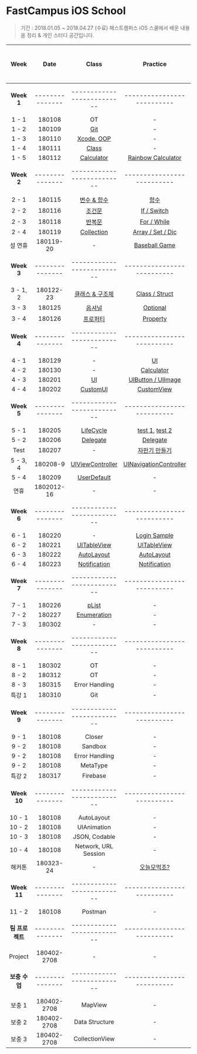 # FastCampus iOS School
> 기간 : 2018.01.05 ~ 2018.04.27 (수료)
> 패스트캠퍼스 iOS 스쿨에서 배운 내용을 정리 & 개인 스터디 공간입니다.

| Week | Date | Class | Practice | 수업자료 | 
| :---: | :---: | :---: | :---: | :---: |
| **Week 1** | --------------- | -------------------------- | -------------------------- | ---- | 
| 1 - 1 | 180108 | OT | - | - |
| 1 - 2 | 180109 | [Git](https://github.com/starfg/ParkSungEun_iOS_School6/blob/master/Class/180109/180109.md) | - | - |
| 1 - 3 | 180110 | [Xcode, OOP](https://github.com/starfg/ParkSungEun_iOS_School6/blob/master/Class/180110/180110.md) | - | - |
| 1 - 4 | 180111 | [Class](https://github.com/starfg/ParkSungEun_iOS_School6/blob/master/Class/180111/180111.md) | - | - |
| 1 - 5 | 180112 | [Calculator](https://github.com/starfg/ParkSungEun_iOS_School6/blob/master/Class/180112/180112.md) | [Rainbow Calculator](https://github.com/starfg/ParkSungEun_iOS_School6/blob/master/Practice/180112%20Calculator/RainbowCalculator.md) | - |
| **Week 2** | --------------- | -------------------------- | -------------------------- | ---- |
| 2 - 1 | 180115 | [변수 & 함수](https://github.com/starfg/ParkSungEun_iOS_School6/blob/master/Class/180115/180115.md) | [함수](https://github.com/starfg/ParkSungEun_iOS_School6/blob/master/Practice/180115%20Function) | - |
| 2 - 2 | 180116 | [조건문](https://github.com/starfg/ParkSungEun_iOS_School6/blob/master/Class/180116/180116.md) | [If / Switch](https://github.com/starfg/ParkSungEun_iOS_School6/blob/master/Practice/180116%20If:Switch) | - |
| 2 - 3 | 180118 | [반복문](https://github.com/starfg/ParkSungEun_iOS_School6/blob/master/Class/180118/180118.md) | [For / While](https://github.com/starfg/ParkSungEun_iOS_School6/blob/master/Practice/180118%20While:For) | - |
| 2 - 4 | 180119 | [Collection](https://github.com/starfg/ParkSungEun_iOS_School6/blob/master/Class/180119/180119.md) | [Array / Set / Dic](https://github.com/starfg/ParkSungEun_iOS_School6/blob/master/Practice/180119%20Collection/180119.playground/Pages/) | - |
| 설 연휴 | 180119-20 | - | [Baseball Game](https://github.com/starfg/ParkSungEun_iOS_School6/blob/master/Practice/180120%20Baseball%20Game/BaseballGame/BaseballGame/ViewController.swift) | - |
| **Week 3** | --------------- | -------------------------- | -------------------------- | ---- |
| 3 - 1, 2 | 180122-23 | [클래스 & 구조체](https://github.com/starfg/ParkSungEun_iOS_School6/blob/master/Class/180122-23%20Class:Structure/180122-23.md) | [Class / Struct](https://github.com/starfg/ParkSungEun_iOS_School6/tree/master/Practice/180122-23%20Class:Struct) | - |
| 3 - 3 | 180125 | [옵셔널](https://github.com/starfg/ParkSungEun_iOS_School6/blob/master/Class/180124%20Optional/180124.md) | [Optional](https://github.com/starfg/ParkSungEun_iOS_School6/tree/master/Practice/180125%20Optional/OptionalTest) | - |
| 3 - 4 | 180126 | [프로퍼티](https://github.com/starfg/ParkSungEun_iOS_School6/blob/master/Class/180125%20Property/180125.md) | [Property](https://github.com/starfg/ParkSungEun_iOS_School6/tree/master/Practice/180126%20Property) | - |
| **Week 4** | --------------- | -------------------------- | -------------------------- | ---- |
| 4 - 1 | 180129 | - | [UI](https://github.com/starfg/ParkSungEun_iOS_School6/tree/master/Practice/180129%20UI) | - |
| 4 - 2 | 180130 | - | [Calculator](https://github.com/starfg/ParkSungEun_iOS_School6/tree/master/Practice/180130%20CalculatorForSE) | - |
| 4 - 3 | 180201 | [UI](https://github.com/starfg/ParkSungEun_iOS_School6/blob/master/Class/180129%UI.md) | [UIButton / UIImage](https://github.com/starfg/ParkSungEun_iOS_School6/tree/master/Practice/180201%20UIButton%2C%20UIImage) | - |
| 4 - 4 | 180202 | [CustomUI](https://github.com/starfg/ParkSungEun_iOS_School6/blob/master/Class/180130%CustomUI.md) | [CustomView](https://github.com/starfg/ParkSungEun_iOS_School6/tree/master/Practice/180202%20CustomView/CustomViewTest) | - |
| **Week 5** | --------------- | -------------------------- | -------------------------- | ---- |
| 5 - 1 | 180205 | [LifeCycle](https://github.com/starfg/ParkSungEun_iOS_School6/blob/master/Class/180205%LifeCycle.md) | [test 1](https://github.com/starfg/ParkSungEun_iOS_School6/tree/master/Practice/180205%20LifeCycle/LifeCycle), [test 2](https://github.com/starfg/ParkSungEun_iOS_School6/tree/master/Practice/180208%20LifeCycle%20Test) | - |
| 5 - 2 | 180206 | [Delegate](https://github.com/starfg/ParkSungEun_iOS_School6/blob/master/Class/180206%Delegate.md) | [Delegate](https://github.com/starfg/ParkSungEun_iOS_School6/tree/master/Practice/180206%20Delegate) | - |
| Test | 180207 | - | [자판기 만들기](https://github.com/starfg/ParkSungEun_iOS_School6/tree/master/Practice/180207%20iOS%20Test%20%EC%9E%90%ED%8C%90%EA%B8%B0%20%EB%A7%8C%EB%93%A4%EA%B8%B0) | - |
| 5 - 3, 4 | 180208-9 | [UIViewController](https://github.com/starfg/ParkSungEun_iOS_School6/blob/master/Class/180208-9%20UIViewController/180208-9.md) | [UINavigationController](https://github.com/starfg/ParkSungEun_iOS_School6/tree/master/Practice/180209%20NavigationController/NaviController) | - |
| 5 - 4 | 180209 | [UserDefault](https://github.com/starfg/ParkSungEun_iOS_School6/blob/master/Class/180209%20%EB%8D%B0%EC%9D%B4%ED%84%B0%20%EC%A0%80%EC%9E%A5(User%20default)/180209.md) | - | - |
| 연휴 | 1802012-16 | - | - | - |
| **Week 6** | --------------- | -------------------------- | -------------------------- | ---- |
| 6 - 1  | 180220 | - | [Login Sample](https://github.com/starfg/ParkSungEun_iOS_School6/tree/master/Practice/180220%20Login/LoginSample) | - |
| 6 - 2  | 180221 | [UITableView](https://github.com/starfg/ParkSungEun_iOS_School6/blob/master/Class/180221%20UITableView/180221.md) | [UITableView](https://github.com/starfg/ParkSungEun_iOS_School6/tree/master/Practice/180221%20UITableView) | - |
| 6 - 3 | 180222 | [AutoLayout](https://github.com/starfg/ParkSungEun_iOS_School6/blob/master/Class/180222%20AutoLayout/180222.md) | [AutoLayout](https://github.com/starfg/ParkSungEun_iOS_School6/tree/master/Practice/180222%20AutoLayout) | - |
| 6 - 4 | 180223 | [Notification](https://github.com/starfg/ParkSungEun_iOS_School6/blob/master/Class/180223%20Notification/180223.md) | [Notification](https://github.com/starfg/ParkSungEun_iOS_School6/tree/master/Practice/180223%20Notification) | - |
| **Week 7** | --------------- | -------------------------- | -------------------------- | ---- |
| 7 - 1 | 180226 | [pList](https://github.com/starfg/ParkSungEun_iOS_School6/blob/master/Class/180226%20Data%20%EC%A0%80%EC%9E%A5(pList)/180226.md) | - | - |
| 7 - 2 | 180227 | [Enumeration](https://github.com/starfg/ParkSungEun_iOS_School6/blob/master/Class/180227%20Enumeration/180227.md) | - | - |
| 7 - 3 | 180302 | - | - | - |
| **Week 8** | --------------- | -------------------------- | -------------------------- | ---- |
| 8 - 1 | 180302 | OT | - | - |
| 8 - 2 | 180312 | OT | - | - |
| 8 - 3 | 180315 | Error Handling | - | - |
| 특강 1 | 180310 | Git | - | - |
| **Week 9** | --------------- | -------------------------- | -------------------------- | ---- |
| 9 - 1 | 180108 | Closer | - | - |
| 9 - 2 | 180108 | Sandbox | - | - |
| 9 - 2 | 180108 | Error Handling | - | - |
| 9 - 2 | 180108 | MetaType | - | - |
| 특강 2 | 180317 | Firebase | - | - |
| **Week 10** | --------------- | -------------------------- | -------------------------- | ---- |
| 10 - 1 | 180108 | AutoLayout | - | - |
| 10 - 2 | 180108 | UIAnimation | - | - |
| 10 - 3 | 180108 | JSON, Codable | - | - |
| 10 - 4 | 180108 | Network, URL Session | - | - |
| 해커톤 | 180323-24 | - | [오늘모먹조?]() | - |
| **Week 11** | --------------- | -------------------------- | -------------------------- | ---- |
| 11 - 2 | 180108 | Postman | - | - |
| **팀 프로젝트** | --------------- | -------------------------- | -------------------------- | ---- |
| Project | 180402-2708 | - | - | - |
| **보충 수업** | --------------- | -------------------------- | -------------------------- | ---- |
| 보충 1 | 180402-2708 | MapView | - | - |
| 보충 2 | 180402-2708 | Data Structure | - | - |
| 보충 3 | 180402-2708 | CollectionView | - | - |
